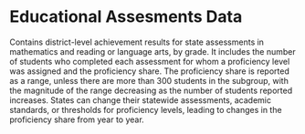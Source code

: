 # Educational Assesments Data


 Contains district-level achievement results for state assessments in mathematics
    and reading or language arts, by grade. It includes the number of students who completed
    each assessment for whom a proficiency level was assigned and the proficiency share.
    The proficiency share is reported as a range, unless there are more than 300 students
    in the subgroup, with the magnitude of the range decreasing as the number of students
    reported increases. States can change their statewide assessments, academic standards,
    or thresholds for proficiency levels, leading to changes in the proficiency share from
    year to year. 
